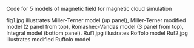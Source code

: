 Code for 5 models of magnetic field for magnetic cloud simulation

fig1.jpg illustrates Miller-Terner model (up panel), Miller-Terner modified model (2 panel from top), Romashec-Vandas model (3 panel from top), Integral model (bottom panel).
Ruf1.jpg illustrates Roffolo model
Ruf2.jpg illustrates modified Ruffolo model
